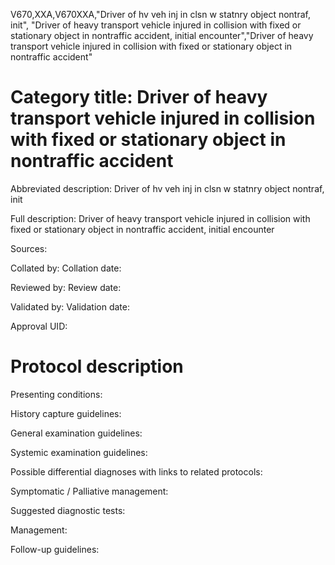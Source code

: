 V670,XXA,V670XXA,"Driver of hv veh inj in clsn w statnry object nontraf, init", "Driver of heavy transport vehicle injured in collision with fixed or stationary object in nontraffic accident, initial encounter","Driver of heavy transport vehicle injured in collision with fixed or stationary object in nontraffic accident"
# Category title: Driver of heavy transport vehicle injured in collision with fixed or stationary object in nontraffic accident

Abbreviated description: Driver of hv veh inj in clsn w statnry object nontraf, init

Full description: Driver of heavy transport vehicle injured in collision with fixed or stationary object in nontraffic accident, initial encounter

Sources:

Collated by:
Collation date:

Reviewed by:
Review date:

Validated by:
Validation date:

Approval UID:

# Protocol description

Presenting conditions:

History capture guidelines:

General examination guidelines:

Systemic examination guidelines:

Possible differential diagnoses with links to related protocols:

Symptomatic / Palliative management:

Suggested diagnostic tests:

Management:

Follow-up guidelines:
